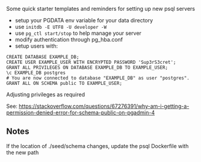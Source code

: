 Some quick starter templates and reminders for setting up new psql servers

* setup your PGDATA env variable for your data directory
* use `initdb -E UTF8 -U developer -W`
* use `pg_ctl start/stop` to help manage your server
* modify authentication through pg_hba.conf
* setup users with:
```
CREATE DATABASE EXAMPLE_DB;
CREATE USER EXAMPLE_USER WITH ENCRYPTED PASSWORD 'Sup3rS3cret';
GRANT ALL PRIVILEGES ON DATABASE EXAMPLE_DB TO EXAMPLE_USER;
\c EXAMPLE_DB postgres
# You are now connected to database "EXAMPLE_DB" as user "postgres".
GRANT ALL ON SCHEMA public TO EXAMPLE_USER;
```
Adjusting privileges as required

See: https://stackoverflow.com/questions/67276391/why-am-i-getting-a-permission-denied-error-for-schema-public-on-pgadmin-4

## Notes
If the location of ./seed/schema changes, update the psql Dockerfile with the new path

